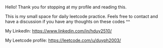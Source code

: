 Hello! Thank you for stopping at my profile and reading this.

This is my small space for daily leetcode practice. Feels free to contact and have a discussion if you have any thoughts on these codes ^^

My Linkedln: https://www.linkedin.com/in/hduy2510/

My Leetcode profile: https://leetcode.com/u/duyph2003/
